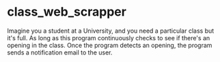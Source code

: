 # class_web_scrapper
Imagine you a student at a University, and you need a particular class but it's full. As long as this program continuously checks to see if there's an opening in the class. Once the program detects an opening, the program sends a notification email to the user.
